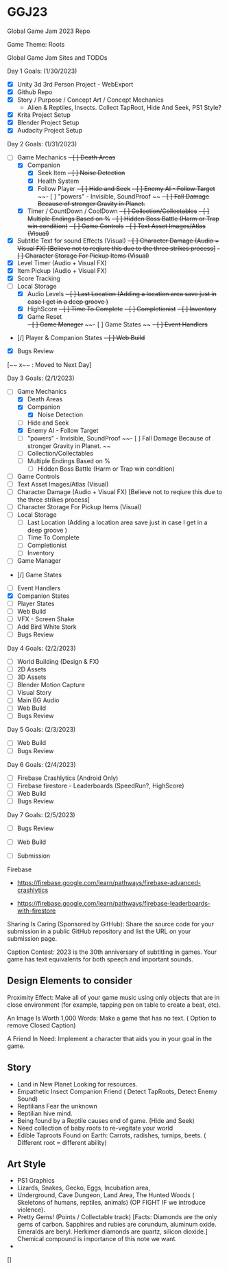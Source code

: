 # GGJ23
Global Game Jam 2023 Repo

Game Theme: Roots

Global Game Jam Sites and TODOs

Day 1 Goals: (1/30/2023)
- [X] Unity 3d 3rd Person Project - WebExport
- [X] Github Repo
- [X] Story / Purpose / Concept Art / Concept Mechanics
    - Alien & Reptiles, Insects. Collect TapRoot, Hide And Seek, PS1 Style? 
- [X] Krita Project Setup
- [X] Blender Project Setup
- [X] Audacity Project Setup

Day 2 Goals: (1/31/2023)
- [ ] Game Mechanics
    ~~- [ ] Death Areas~~
    - [X] Companion 
        - [X] Seek Item
        ~~- [ ] Noise Detection~~
        - [X] Health System
        - [X] Follow Player
     ~~- [ ] Hide and Seek~~
     ~~- [ ] Enemy AI - Follow Target~~
     ~~- [ ] "powers" - Invisible, SoundProof ~~
     ~~- [ ] Fall Damage Because of stronger Gravity in Planet.~~
     - [X] Timer / CountDown / CoolDown
     ~~- [ ] Collection/Collectables~~
     ~~- [ ] Multiple Endings Based on %~~
       ~~- [ ] Hidden Boss Battle (Harm or Trap win condition)~~
~~- [ ] Game Controls~~
~~- [ ] Text Asset Images/Atlas (Visual)~~
- [X] Subtitle Text for sound Effects (Visual)
~~- [ ] Character Damage (Audio + Visual FX) [Believe not to reqiure this due to the three strikes process]~~
~~- [ ] Character Storage For Pickup Items (Visual)~~
- [X] Level Timer (Audio + Visual FX)
- [X] Item Pickup (Audio + Visual FX)
- [X] Score Tracking
- [ ] Local Storage 
    - [X] Audio Levels
    ~~- [ ] Last Location (Adding a location area save just in case I get in a deep groove )~~
    - [X] HighScore
    ~~- [ ] Time To Complete~~
    ~~- [ ] Completionist~~
    ~~- [ ] Inventory~~
    - [X] Game Reset   
~~- [ ] Game Manager~~
 ~~- [ ] Game States ~~
 ~~- [ ] Event Handlers~~
- [/] Player & Companion States
~~- [ ] Web Build~~
- [X] Bugs Review

[~~ x~~ :  Moved to Next Day]


Day 3 Goals: (2/1/2023)
- [ ] Game Mechanics
    - [X] Death Areas
    - [X] Companion     
        - [X] Noise Detection       
     - [ ] Hide and Seek
     - [X] Enemy AI - Follow Target
     - [ ] "powers" - Invisible, SoundProof 
     ~~- [ ] Fall Damage Because of stronger Gravity in Planet.     ~~
     - [ ] Collection/Collectables
     - [ ] Multiple Endings Based on %
       - [ ] Hidden Boss Battle (Harm or Trap win condition)
- [ ] Game Controls
- [ ] Text Asset Images/Atlas (Visual)
- [ ] Character Damage (Audio + Visual FX) [Believe not to reqiure this due to the three strikes process]
- [ ] Character Storage For Pickup Items (Visual)
- [ ] Local Storage 
    - [ ] Last Location (Adding a location area save just in case I get in a deep groove )
    - [ ] Time To Complete
    - [ ] Completionist
    - [ ] Inventory
- [ ] Game Manager
 - [/] Game States 
 - [ ] Event Handlers
- [X] Companion States
- [ ] Player States
- [ ] Web Build
- [ ] VFX - Screen Shake
- [ ] Add Bird White Stork
- [ ] Bugs Review

Day 4 Goals: (2/2/2023)
- [ ] World Building (Design & FX)
- [ ] 2D Assets
- [ ] 3D Assets
- [ ] Blender Motion Capture
- [ ] Visual Story
- [ ] Main BG Audio
- [ ] Web Build
- [ ] Bugs Review

Day 5 Goals: (2/3/2023)
- [ ] Web Build
- [ ] Bugs Review

Day 6 Goals: (2/4/2023)
- [ ] Firebase Crashlytics (Android Only)
- [ ] Firebase firestore - Leaderboards (SpeedRun?, HighScore)
- [ ] Web Build
- [ ] Bugs Review

Day 7 Goals: (2/5/2023)
- [ ] Bugs Review
- [ ] Web Build
- [ ] Submission


Firebase
- https://firebase.google.com/learn/pathways/firebase-advanced-crashlytics

- https://firebase.google.com/learn/pathways/firebase-leaderboards-with-firestore

Sharing Is Caring (Sponsored by GitHub): Share the source code for your submission in a public GitHub repository and list the URL on your submission page.

Caption Contest: 2023 is the 30th anniversary of subtitling in games. Your game has text equivalents for both speech and important sounds.

## Design Elements to consider

Proximity Effect: Make all of your game music using only objects that are in close environment (for example, tapping pen on table to create a beat, etc).

An Image Is Worth 1,000 Words: Make a game that has no text. ( Option to remove Closed Caption)

A Friend In Need: Implement a character that aids you in your goal in the game. 


## Story
- Land in New Planet Looking for resources.
- Empathetic Insect Companion Friend ( Detect TapRoots, Detect Enemy Sound)
- Reptilians Fear the unknown
- Reptilian hive mind. 
- Being found by a Reptile causes end of game. (Hide and Seek)
- Need collection of baby roots to re-vegitate your world
 - Edible Taproots Found on Earth: Carrots, radishes, turnips, beets. ( Different root = different ability)

## Art Style 
- PS1 Graphics
- Lizards, Snakes, Gecko, Eggs, Incubation area, 
- Underground, Cave Dungeon, Land Area, The Hunted Woods ( Skeletons of humans, reptiles, animals) (OP FIGHT IF we introduce violence).
- Pretty Gems! (Points / Collectable track) [Facts: Diamonds are the only gems of carbon. Sapphires and rubies are corundum, aluminum oxide. Emeralds are beryl. Herkimer diamonds are quartz, silicon dioxide.] Chemical compound is importance of this note we want. 
- 


[]